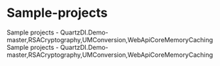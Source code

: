 # Sample-projects
Sample projects - QuartzDI.Demo-master,RSACryptography,UMConversion,WebApiCoreMemoryCaching
Sample projects - QuartzDI.Demo-master,RSACryptography,UMConversion,WebApiCoreMemoryCaching
